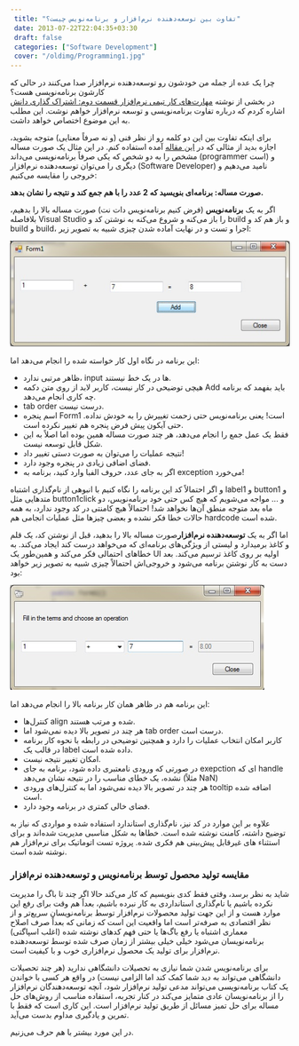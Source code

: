 ```yaml
---
 title: "تفاوت بین توسعه‌دهنده نرم‌افزار و برنامه‌نویس چیست؟" 
 date: 2013-07-22T22:04:35+03:30
 draft: false 
 categories: ["Software Development"]
 cover: "/oldimg/Programming1.jpg"
---
```




چرا یک عده از جمله من خودشون رو توسعه‌دهنده نرم‌افزار صدا می‌کنند در حالی که کارشون برنامه‌نویسی هست؟   
در بخشی از نوشته [مهارت‌های کار تیمی نرم‌افزار قسمت دوم: اشتراک گذاری دانش](/post/6-مهارت-های-کار-تیمی-نرم-افزار-قسمت-دوم--اشتراک-گذاری-دانش/) اشاره کردم که درباره تفاوت برنامه‌نویسی و توسعه نرم‌افزار خواهم نوشت. این مطلب به این موضوع اختصاص خواهد داشت.

برای اینکه تفاوت بین این دو کلمه رو از نظر فنی (و نه صرفاً معنایی) متوجه بشوید، اجازه بدید از مثالی که در [این مقاله](http://www.codeproject.com/Articles/608871/Programming-Vs-Software-Development) آمده استفاده کنم. در این مثال یک صورت مساله مشخص را به دو شخص که یکی صرفاً برنامه‌نویسی می‌داند (programmer است) و دیگری را می‌توان توسعه‌دهنده نرم‌افزار (Software Developer) نامید می‌دهیم و خروجی را مقایسه می‌کنیم:



**صورت مساله: برنامه‌ای بنویسید که 2 عدد را با هم جمع کند و نتیجه را نشان بدهد.**



اگر به یک **برنامه‌نویس** (فرض کنیم برنامه‌نویس دات نت) صورت مساله بالا را بدهیم، بلافاصله Visual Studio را باز می‌کنه و شروع می‌کنه به نوشتن کد و build و باز هم کد و build و build‌، اجرا و تست و در نهایت آماده شدن چیزی شبیه به تصویر زیر:



![](/oldimg/Programming1.jpg)



این برنامه در نگاه اول کار خواسته شده را انجام می‌دهد اما:


- ظاهر مرتبی ندارد، input ها در یک خط نیستند.
- هیچی توضیحی در کار نیست، کاربر لابد از روی متن دکمه Add باید بفهمد که برنامه چه کاری انجام می‌دهد.
- tab order درست نیست.
- اسم پنجره Form1 است! یعنی برنامه‌نویس حتی زحمت تغییرش را به خودش نداده. حتی آیکون پیش فرض پنجره هم تغییر نکرده است.
- فقط یک عمل جمع را انجام می‌دهد، هر چند صورت مساله همین بوده اما اصلاً به این شکل قابل توسعه نیست.
- نتیجه عملیات را می‌توان به صورت دستی تغییر داد!
- فضای اضافی زیادی در پنجره وجود دارد.
- اگر به جای عدد، حروف الفبا وارد کنید، برنامه به exception می‌خورد!



و اگر احتمالاً کد این برنامه را نگاه کنیم با انبوهی از نام‌گذاری اشتباه label1 و button1 و متدهایی مثل button1click و ... مواجه می‌شویم که هیچ کس حتی خود برنامه‌نویس، دو ماه بعد متوجه منطق آن‌ها نخواهد شد! احتمالاً هیچ کامنتی در کد وجود ندارد، به همه حالات خطا فکر نشده و بعضی چیزها مثل عملیات انجامی هم hardcode شده است.



اما اگر به یک **توسعه‌دهنده نرم‌افزار**صورت مساله بالا را بدهید، قبل از نوشتن کد، یک قلم و کاغذ برمیدارد و لیستی از ویژگی‌های برنامه‌ای که می‌خواهد درست کند ایجاد می‌کند. به خطاهای احتمالی فکر می‌کند و همین‌طور یک UI اولیه بر روی کاغذ ترسیم می‌کند. بعد دست به کار نوشتن برنامه می‌شود و خروجی‌اش احتمالاً چیزی شبیه به تصویر زیر خواهد بود:



![](/oldimg/Softwaredev1.jpg)



این برنامه هم در ظاهر همان کار برنامه بالا را انجام می‌دهد اما:


- کنترل‌ها align شده و مرتب هستند.
- هر چند در تصویر بالا دیده نمی‌شود اما tab order درست است.
- کاربر امکان انتخاب عملیات را دارد و همچنین توضیحی در رابطه با نحوه کار برنامه در قالب یک label داده شده است.
- امکان تغییر نتیجه نیست.
- در صورتی که ورودی نامعتبری داده شود، برنامه به جای exepction ای که handle نشده، یک خطای مناسب را در نتیجه نشان می‌دهد (مثلاً NaN)
- هر چند در تصویر بالا دیده نمی‌شود اما به کنترل‌های ورودی tooltip اضافه شده است.
- فضای خالی کمتری در برنامه وجود دارد.



علاوه بر این موارد در کد نیز، نام‌گذاری استاندارد استفاده شده و مواردی که نیاز به توضیح داشته، کامنت نوشته شده است. خطاها به شکل مناسبی مدیریت شده‌اند و برای استثناء های غیرقابل پیش‌بینی هم فکری شده. پروژه تست اتوماتیک برای نرم‌افزار هم نوشته شده است.



### مقایسه تولید محصول توسط برنامه‌نویس و توسعه‌دهنده نرم‌افزار



شاید به نظر برسد، وقتی فقط کدی بنویسیم که کار می‌کند حالا اگر چند تا باگ را مدیریت نکرده باشیم یا نام‌گذاری استانداردی به کار نبرده باشیم، بعداً هم وقت برای رفع این موارد هست و از این جهت تولید محصولات نرم‌افزار توسط برنامه‌نویسان سریع‌تر و از نظر اقتصادی به صرفه‌تر است اما واقعیت این است که زمانی که بعداً صرف اصلاح معماری اشتباه یا رفع باگ‌ها یا حتی فهم کدهای نوشته ‌شده (اغلب اسپاگتی) برنامه‌نویسان می‌شود خیلی خیلی بیشتر از زمان صرف شده توسط توسعه‌دهنده نرم‌افزار برای تولید یک محصول نرم‌افزاری خوب و با کیفیت است.



برای برنامه‌نویس شدن شما نیازی به تحصیلات دانشگاهی ندارید (هر چند تحصیلات دانشگاهی می‌تواند به دید شما کمک کند اما الزامی نیست) در واقع هر کسی با خواندن یک کتاب برنامه‌نویسی می‌تواند مدعی تولید نرم‌افزار شود، آنچه توسعه‌دهندگان نرم‌افزار را از برنامه‌نویسان عادی متمایز می‌کند در کنار تجربه، استفاده مناسب از روش‌های حل مساله برای حل تمیز مسائل از طریق تولید نرم‌افزار است. این کاری است که فقط با تمرین و یادگیری مداوم بدست می‌آید.



در این مورد بیشتر با هم حرف می‌زنیم.

